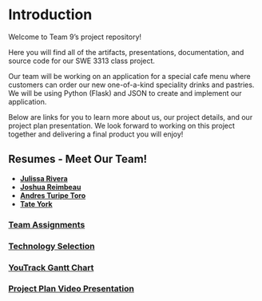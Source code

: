 # **Introduction**

Welcome to Team 9’s project repository!

Here you will find all of the artifacts, presentations, documentation, and source code for our SWE 3313 class project.

Our team will be working on an application for a special cafe menu where customers can order our new one-of-a-kind speciality drinks and pastries. We will be using Python (Flask) and JSON to create and implement our application.

Below are links for you to learn more about us, our project details, and our project plan presentation. We look forward to working on this project together and delivering a final product you will enjoy!

## **Resumes - Meet Our Team!** 

- **[Julissa Rivera](Resumes/Julissa.md)**
- **[Joshua Reimbeau](Resumes/Joshua.md)**
- **[Andres Turipe Toro](Resumes/Andres.md)**
- **[Tate York](Resumes/Tate.md)**

### **[Team Assignments](Team-Assignments.md)**

### **[Technology Selection](Technology-Description.md)**

### **[YouTrack Gantt Chart](https://swe3313-team9.youtrack.cloud/gantt-charts/226-0)**

### **[Project Plan Video Presentation](https://www.loom.com/share/2418d8960cf24693b350305c16e8acef?sid=94988037-c6cf-452f-b3b3-862d5bac9b3b0)**


